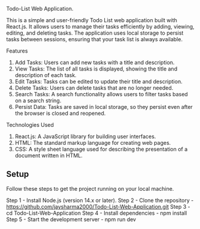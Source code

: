 Todo-List Web Application.

This is a simple and user-friendly Todo List web application built with React.js. It allows users to manage their tasks efficiently by adding, viewing, editing, and deleting tasks. The application uses local storage to persist tasks between sessions, ensuring that your task list is always available.

Features

   1. Add Tasks: Users can add new tasks with a title and description.
   2. View Tasks: The list of all tasks is displayed, showing the title and description of each task.
   3. Edit Tasks: Tasks can be edited to update their title and description.
   4. Delete Tasks: Users can delete tasks that are no longer needed.
   5. Search Tasks: A search functionality allows users to filter tasks based on a search string.
   6. Persist Data: Tasks are saved in local storage, so they persist even after the browser is closed and reopened.
      

Technologies Used

   1. React.js: A JavaScript library for building user interfaces.
   2. HTML: The standard markup language for creating web pages.
   3. CSS: A style sheet language used for describing the presentation of a document written in HTML.
      

## Setup

Follow these steps to get the project running on your local machine.

Step 1 - Install Node.js (version 14.x or later).
Step 2 - Clone the repository - https://github.com/jaysharma2000/Todo-List-Web-Application.git
Step 3 - cd Todo-List-Web-Application
Step 4 - Install dependencies - npm install
Step 5 - Start the development server - npm run dev
